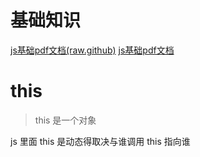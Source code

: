 <!--
 * @Author: 钱巍
 * @Date: 2022-11-25 12:02:44
 * @LastEditTime: 2023-03-07 14:37:22
 * @LastEditors: 钱巍
 * @Description:
 * @FilePath: \learn\docs\page\javascript\index.md
 * 没有理想，何必远方。
-->

# 基础知识

<a href="https://raw.githubusercontent.com/findwei/learnImages/master/javascript/js基础.pdf" target="_blank">js基础pdf文档(raw.github)</a>
<a href="https://cdn.jsdelivr.net/gh/findwei/learnImages@main/javascript/js基础.pdf" target="_blank">js基础pdf文档</a>

# this

> this 是一个对象

js 里面 this 是动态得取决与谁调用 this 指向谁
